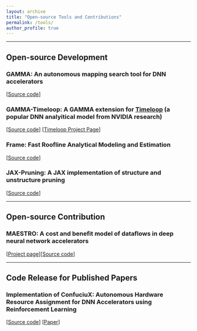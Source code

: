 ```yaml
---
layout: archive
title: "Open-source Tools and Contributions"
permalink: /tools/
author_profile: true
---
```


-----

## Open-source Development

### GAMMA: An autonomous mapping search tool for DNN accelerators
[[Source code](https://github.com/maestro-project/gamma)]

### GAMMA-Timeloop: A GAMMA extension for [Timeloop](https://github.com/NVlabs/timeloop) (a popular DNN analyitical model from NVIDIA research) 
[[Source code](https://github.com/maestro-project/gamma-timeloop)]
[[Timeloop Project Page](https://timeloop.csail.mit.edu/)]


### Frame: Fast Roofline Analytical Modeling and Estimation
[[Source code](https://github.com/maestro-project/frame)]

### JAX-Pruning: A JAX implementation of structure and unstructure pruning
[[Source code](https://github.com/felix0901/jax_pruning)]



------------

## Open-source Contribution

### MAESTRO: A cost and benefit model of dataflows in deep neural network accelerators
[[Project page](https://maestro.ece.gatech.edu/)][[Source code](https://github.com/maestro-project/maestro)]

-------

## Code Release for Published Papers 



### Implementation of ConfuciuX: Autonomous Hardware Resource Assignment for DNN Accelerators using Reinforcement Learning
[[Source code](https://github.com/maestro-project/confuciux)]
[[Paper](https://arxiv.org/pdf/2009.02010.pdf)]

